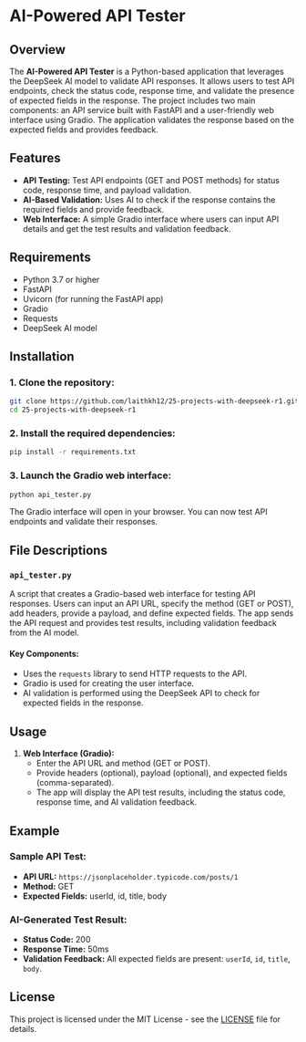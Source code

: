 
# AI-Powered API Tester

## Overview
The **AI-Powered API Tester** is a Python-based application that leverages the DeepSeek AI model to validate API responses. It allows users to test API endpoints, check the status code, response time, and validate the presence of expected fields in the response. The project includes two main components: an API service built with FastAPI and a user-friendly web interface using Gradio. The application validates the response based on the expected fields and provides feedback.

## Features
- **API Testing:** Test API endpoints (GET and POST methods) for status code, response time, and payload validation.
- **AI-Based Validation:** Uses AI to check if the response contains the required fields and provide feedback.
- **Web Interface:** A simple Gradio interface where users can input API details and get the test results and validation feedback.

## Requirements
- Python 3.7 or higher
- FastAPI
- Uvicorn (for running the FastAPI app)
- Gradio
- Requests
- DeepSeek AI model

## Installation

### 1. Clone the repository:
```bash
git clone https://github.com/laithkh12/25-projects-with-deepseek-r1.git
cd 25-projects-with-deepseek-r1
```

### 2. Install the required dependencies:
```bash
pip install -r requirements.txt
```

### 3. Launch the Gradio web interface:
```bash
python api_tester.py
```
The Gradio interface will open in your browser. You can now test API endpoints and validate their responses.

## File Descriptions

### `api_tester.py`
A script that creates a Gradio-based web interface for testing API responses. Users can input an API URL, specify the method (GET or POST), add headers, provide a payload, and define expected fields. The app sends the API request and provides test results, including validation feedback from the AI model.

#### Key Components:
- Uses the `requests` library to send HTTP requests to the API.
- Gradio is used for creating the user interface.
- AI validation is performed using the DeepSeek API to check for expected fields in the response.

## Usage

1. **Web Interface (Gradio):**
   - Enter the API URL and method (GET or POST).
   - Provide headers (optional), payload (optional), and expected fields (comma-separated).
   - The app will display the API test results, including the status code, response time, and AI validation feedback.

## Example

### Sample API Test:
- **API URL:** `https://jsonplaceholder.typicode.com/posts/1`
- **Method:** GET
- **Expected Fields:** userId, id, title, body

### AI-Generated Test Result:
- **Status Code:** 200
- **Response Time:** 50ms
- **Validation Feedback:** All expected fields are present: `userId`, `id`, `title`, `body`.

## License
This project is licensed under the MIT License - see the [LICENSE](LICENSE) file for details.
